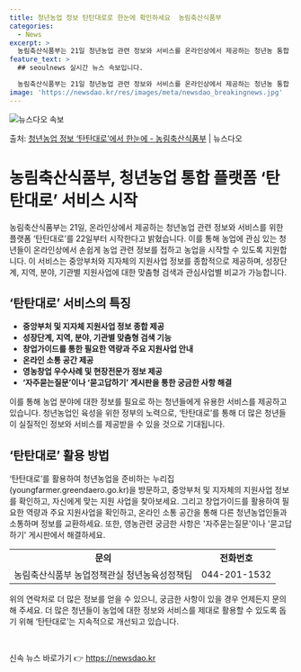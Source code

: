 ```yaml
---
title: 청년농업 정보 탄탄대로로 한눈에 확인하세요  농림축산식품부
categories:
  - News
excerpt: >
  농림축산식품부는 21일 청년농업 관련 정보와 서비스를 온라인상에서 제공하는 청년농 통합 플랫폼 탄탄대로 누리…
feature_text: >
  ## seoulnews 실시간 뉴스 속보입니다.

  농림축산식품부는 21일 청년농업 관련 정보와 서비스를 온라인상에서 제공하는 청년농 통합 플랫폼 탄탄대로 누리…
image: 'https://newsdao.kr/res/images/meta/newsdao_breakingnews.jpg'
---
```


![뉴스다오 속보](https://newsdao.kr/res/images/meta/newsdao_breakingnews.jpg)

<p>출처: <a href="https://newsdao.kr/3865" rel="dofollow">청년농업 정보 ‘탄탄대로’에서 한눈에 - 농림축산식품부</a> | 뉴스다오</p>

<h1>농림축산식품부, 청년농업 통합 플랫폼 ‘탄탄대로’ 서비스 시작</h1>

<p data-ke-size="size16">농림축산식품부는 21일, 온라인상에서 제공하는 청년농업 관련 정보와 서비스를 위한 플랫폼 ‘탄탄대로’를 22일부터 시작한다고 밝혔습니다. 이를 통해 농업에 관심 있는 청년들이 온라인상에서 손쉽게 농업 관련 정보를 접하고 농업을 시작할 수 있도록 지원합니다. 이 서비스는 중앙부처와 지자체의 지원사업 정보를 종합적으로 제공하며, 성장단계, 지역, 분야, 기관별 지원사업에 대한 맞춤형 검색과 관심사업별 비교가 가능합니다.</p>

<h2>‘탄탄대로’ 서비스의 특징</h2>

<ul>
	<li><b>중앙부처 및 지자체 지원사업 정보 종합 제공</b></li>
	<li><b>성장단계, 지역, 분야, 기관별 맞춤형 검색 기능</b></li>
	<li><b>창업가이드를 통한 필요한 역량과 주요 지원사업 안내</b></li>
	<li><b>온라인 소통 공간 제공</b></li>
	<li><b>영농창업 우수사례 및 현장전문가 정보 제공</b></li>
	<li><b>‘자주묻는질문’이나 ‘묻고답하기’ 게시판을 통한 궁금한 사항 해결</b></li>
</ul>

<p data-ke-size="size16">이를 통해 농업 분야에 대한 정보를 필요로 하는 청년들에게 유용한 서비스를 제공하고 있습니다. 청년농업인 육성을 위한 정부의 노력으로, ‘탄탄대로’를 통해 더 많은 청년들이 실질적인 정보와 서비스를 제공받을 수 있을 것으로 기대됩니다.</p>

<h2> ‘탄탄대로’ 활용 방법</h2>

<p data-ke-size="size16">‘탄탄대로’를 활용하여 청년농업을 준비하는 누리집(youngfarmer.greendaero.go.kr)을 방문하고, 중앙부처 및 지자체의 지원사업 정보를 확인하고, 자신에게 맞는 지원 사업을 찾아보세요. 그리고 창업가이드를 활용하여 필요한 역량과 주요 지원사업을 확인하고, 온라인 소통 공간을 통해 다른 청년농업인들과 소통하며 정보를 교환하세요. 또한, 영농관련 궁금한 사항은 '자주묻는질문'이나 '묻고답하기' 게시판에서 해결하세요.</p>

<table>
	<tr>
		<td style="text-align: center; height: 17px;"><b>문의</b></td>
		<td style="text-align: center; height: 17px;"><b>전화번호</b></td>
	</tr>
	<tr>
		<td style="text-align: center; height: 17px;">농림축산식품부 농업정책관실 청년농육성정책팀</td>
		<td style="text-align: center; height: 17px;">044-201-1532</td>
	</tr>
</table>

<p data-ke-size="size16">위의 연락처로 더 많은 정보를 얻을 수 있으니, 궁금한 사항이 있을 경우 언제든지 문의해 주세요. 더 많은 청년들이 농업에 대한 정보와 서비스를 제대로 활용할 수 있도록 돕기 위해 ‘탄탄대로’는 지속적으로 개선되고 있습니다.</p>

<p data-ke-size="size16">&nbsp;</p> 

신속 뉴스 바로가기 👉 <a href="https://newsdao.kr" rel="dofollow">https://newsdao.kr</a>


